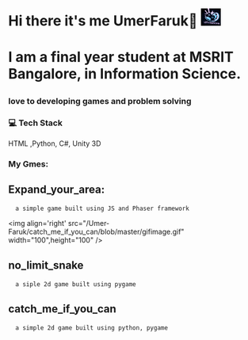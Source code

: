 <h1> Hi there it's me UmerFaruk👋 <img src="/Companylogo.jpeg" width="40" height="35"><h1>


  I am a final year student at MSRIT Bangalore, in Information Science.  
  ### love to developing games and problem solving 
<!--   <img align='right' src="/Companylogo.jpeg" width="400"> -->
  
 ###  :computer: Tech Stack 
 HTML ,Python, C#,  Unity 3D
 
 ###  My Gmes:
 
 ## Expand_your_area:
      a simple game built using JS and Phaser framework
 <img align='right' src="/Umer-Faruk/catch_me_if_you_can/blob/master/gifimage.gif" width="100",height="100" />
 
<!--  <img align='right' src="/Companylogo.jpeg" width="200"> -->
  
 
 ## no_limit_snake
<!--  <img align='right' src="/Umer-Faruk/no_limit_snake/master/image.png" width="200" height="200/> -->
  
      a siple 2d game built using pygame
      

 
  
  ## catch_me_if_you_can
      a simple 2d game built using python, pygame
<!-- <img align='right' src="https://github.com/Umer-Faruk/catch_me_if_you_can/blob/master/gifimage.gif" width="200" height="200/> -->

  
      
  
      
 
  
      
      
 
  
  

 
 





